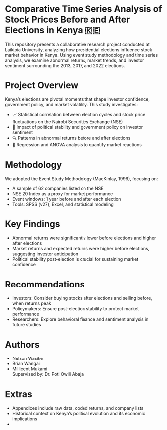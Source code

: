 # Comparative Time Series Analysis of Stock Prices Before and After Elections in Kenya 🇰🇪

This repository presents a collaborative research project conducted at Laikipia University, analyzing how presidential elections influence stock market behavior in Kenya. Using event study methodology and time series analysis, we examine abnormal returns, market trends, and investor sentiment surrounding the 2013, 2017, and 2022 elections.

# Project Overview

Kenya’s elections are pivotal moments that shape investor confidence, government policy, and market volatility. This study investigates:

- 📈 Statistical correlation between election cycles and stock price fluctuations on the Nairobi Securities Exchange (NSE)
- 🧭 Impact of political stability and government policy on investor sentiment
- 🔍 Patterns in abnormal returns before and after elections
- 🧮 Regression and ANOVA analysis to quantify market reactions

# Methodology

We adopted the Event Study Methodology (MacKinlay, 1996), focusing on:

- A sample of 62 companies listed on the NSE
- NSE 20 Index as a proxy for market performance
- Event windows: 1 year before and after each election
- Tools: SPSS (v27), Excel, and statistical modeling

# Key Findings

- Abnormal returns were significantly lower before elections and higher after elections
- Market returns and expected returns were higher before elections, suggesting investor anticipation
- Political stability post-election is crucial for sustaining market confidence

# Recommendations

- Investors: Consider buying stocks after elections and selling before, when returns peak
- Policymakers: Ensure post-election stability to protect market performance
- Researchers: Explore behavioral finance and sentiment analysis in future studies

# Authors

- Nelson Wasike  
- Brian Wangai  
- Millicent Mukami  
Supervised by: Dr. Poti Owili Abaja

# Extras

- Appendices include raw data, coded returns, and company lists
- Historical context on Kenya’s political evolution and its economic implications
- 
